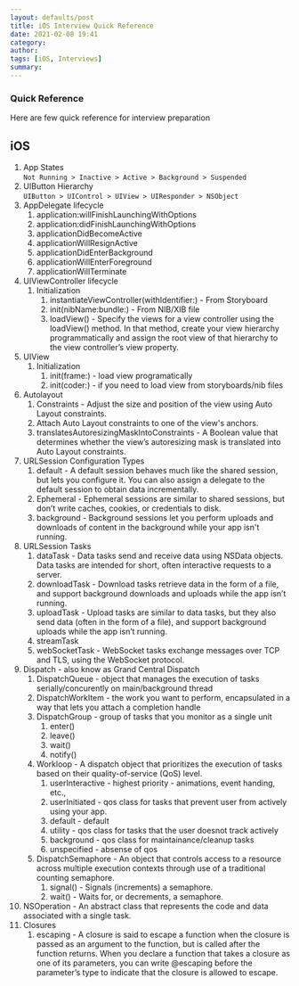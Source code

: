 ```yaml
---
layout: defaults/post
title: iOS Interview Quick Reference
date: 2021-02-08 19:41
category: 
author: 
tags: [iOS, Interviews]
summary: 
---
```


### Quick Reference
Here are few quick reference for interview preparation

## iOS
1. App States <BR>
    `Not Running > Inactive > Active > Background > Suspended`
1. UIButton Hierarchy <br>
    `UIButton > UIControl > UIView > UIResponder > NSObject`
1. AppDelegate lifecycle
    1. application:willFinishLaunchingWithOptions
    1. application:didFinishLaunchingWithOptions
    1. applicationDidBecomeActive
    1. applicationWillResignActive
    1. applicationDidEnterBackground
    1. applicationWillEnterForeground
    1. applicationWillTerminate
1. UIViewController lifecycle
    1. Initialization
        1. instantiateViewController(withIdentifier:) - From Storyboard
        1. init(nibName:bundle:) - From NIB/XIB file
        1. loadView() - Specify the views for a view controller using the loadView() method. In that method, create your view hierarchy programmatically and assign the root view of that hierarchy to the view controller’s view property.
1. UIView
    1. Initialization 
        1. init(frame:) - load view programatically
        1. init(coder:) - if you need to load view from storyboards/nib files
1. Autolayout 
    1. Constraints - Adjust the size and position of the view using Auto Layout constraints.
    1. Attach Auto Layout constraints to one of the view's anchors.
    1. translatesAutoresizingMaskIntoConstraints - A Boolean value that determines whether the view’s autoresizing mask is translated into Auto Layout constraints.
1. URLSession Configuration Types
    1. default - A default session behaves much like the shared session, but lets you configure it. You can also assign a delegate to the default session to obtain data incrementally.
    1. Ephemeral - Ephemeral sessions are similar to shared sessions, but don’t write caches, cookies, or credentials to disk.
    1. background - Background sessions let you perform uploads and downloads of content in the background while your app isn't running.
1. URLSession Tasks
    1. dataTask - Data tasks send and receive data using NSData objects. Data tasks are intended for short, often interactive requests to a server.
    1. downloadTask - Download tasks retrieve data in the form of a file, and support background downloads and uploads while the app isn’t running.
    1. uploadTask - Upload tasks are similar to data tasks, but they also send data (often in the form of a file), and support background uploads while the app isn’t running.
    1. streamTask
    1. webSocketTask - WebSocket tasks exchange messages over TCP and TLS, using the WebSocket protocol.
1. Dispatch - also know as Grand Central Dispatch
    1. DispatchQueue - object that manages the execution of tasks serially/concurently on main/background thread
    1. DispatchWorkItem - the work you want to perform, encapsulated in a way that lets you attach a completion handle
    1. DispatchGroup - group of tasks that you monitor as a single unit
        1. enter()
        1. leave()
        1. wait()
        1. notify() 
    1. Workloop - A dispatch object that prioritizes the execution of tasks based on their quality-of-service (QoS) level.
        1. userInteractive - highest priority - animations, event handing, etc.,
        1. userInitiated - qos class for tasks that prevent user from actively using your app.
        1. default - default
        1. utility - qos class for tasks that the user doesnot track actively
        1. background - qos class for maintainance/cleanup tasks 
        1. unspecified - absense of qos
    1. DispatchSemaphore - An object that controls access to a resource across multiple execution contexts through use of a traditional counting semaphore.
        1. signal() - Signals (increments) a semaphore.
        1. wait() - Waits for, or decrements, a semaphore.
1. NSOperation - An abstract class that represents the code and data associated with a single task.
1. Closures
    1. escaping - A closure is said to escape a function when the closure is passed as an argument to the function, but is called after the function returns. When you declare a function that takes a closure as one of its parameters, you can write @escaping before the parameter’s type to indicate that the closure is allowed to escape.